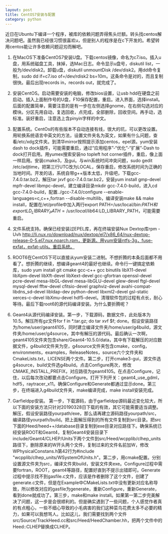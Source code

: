 ```yaml
---
layout: post
title: CentOS7安装与配置
category: python
---
```

近日在Ubuntu下编译一个程序，被库的依赖问题弄得焦头烂额。转头找centos解决问题吧。虽然我已经很习惯很喜欢u，但是别人的程序是在c下开发的。希望转用centos能让许多依赖问题迎刃而解吧。

1. 在MacOS下准备CentOS7安装U盘。下载centos镜像，命名为c7.iso。插入u盘，用系统磁盘工具，抹掉，选Mac日志。命令显示u盘号，diskutil list，一般为/dev/disk2。卸载u盘，diskutil unmountDisk /dev/disk2。用dd命令复制，sudo dd if=c7.iso of=/dev/rdisk2 bs=10m。这条命令是对的，而且复制很快。最后出现records in，records out，就完成了。

2. 安装CentOS。启动需要安装的电脑，修改bios设置，让usb hdd在硬盘之前启动。插入上面制作号的U盘，F10保存配置，重启。进入界面，选择install。后面的配置简单，需要注意的是有一步在左侧选择gnome，在右侧勾选对应的模块。分区先用自动，复选回收，点完成，全部删除，回收空间。再手动，选标准。装好重启，注意选上含pinyin字样的中文。

3. 配置系统。CentOs的有些版本不自动连接有线，很大的坑，可以更改设置。用轮换系统语言中英文的方法，设置文件夹名为英文，如果有什么问题，查看/etc/xdg文件夹。到清华mirror按照提示添加centos，epel源。yum安装dash to dock插件，可能需要重启，通过“应用程序”-“优化”-“扩展”-Dash to dock打开启用。用yumex搜索安装no topleft hot corner插件，重启，像上面一样启用。安装cmake3，及gui。与win系统时间冲突问题，sudo gedit /etc/adjtime，把第三行UTC改为LOCAL，保存重启，修改系统时间为正确的当地时间。开发的话，系统自带g++版本太低，升级吧，下载gcc-7.4.0.tar.bz2，解压tar jxvf gcc-7.4.0.tar.bz2，安装yum install gmp-devel mpfr-devel libmpc-devel，建立编译目录mkdir gcc-7.4.0-build，进入cd gcc-7.4.0-build，配置../gcc-7.4.0/configure --enable-languages=c,c++,fortran --disable-multilib，编译安装make && make install，配置在/et/profile中加入两行export PATH=/usr/local/bin:$PATH和export LD_LIBRARY_PATH=/usr/local/lib64:$LD_LIBRARY_PATH，可能需要重启。

4. 文件系统支持。确保已经安装过EPEL库，再在终端安装Nux Dextop库rpm -Uvh http://li.nux.ro/download/nux/dextop/el7/x86_64/nux-dextop-release-0-5.el7.nux.noarch.rpm，更新源。用yum安装ntfs-3g，fuse-exfat，exfat-utils。重启系统。

5. ROOT6在CentOS下可以直接从yum安装二进制。不想折腾的本条后面都不用看了。想折腾的继续，想编译geant4的最好也继续。命令行一键搞定依赖库，sudo yum install git cmake gcc-c++ gcc binutils libX11-devel libXpm-devel libXft-devel libXext-devel gcc-gfortran openssl-devel pcre-devel mesa-libGL-devel mesa-libGLU-devel glew-devel ftgl-devel mysql-devel fftw-devel cfitsio-devel graphviz-devel avahi-compat-libdns_sd-devel libldap-dev python-devel libxml2-devel gsl-static xerces-c-devel libXmu-devel hdf5-devel。清理软件包的过程有点长，耐心等待。最后下载root6的源代码编译安装。为什么要折腾呢？

6. Geant4从源代码编译安装。第一步，下载源码，数据文件，此处版本为10.5。解压所有gz文件for f in *.tar.gz; do tar xvf $f; done。假设安装路径为/home/user/geant4105，同时建立编译文件夹/home/user/g4build，源文件夹/home/user/g4source，其中有解压的源代码。最后确认一次啊，geant4105文件夹包含share/Geant4-10.5.0/data，其中有下载解压的对应数据文件，g4build文件夹为空，g4source文件夹包含cmake，config，environments，examples，ReleaseNotes，source六个文件夹和CmakeLists.txt，LICENSE两个文件。第二步，打开cmake3-gui，源文件选g4source，build文件选g4build。点击Configure两次，修改CMAKE_INSTALL_PREFIX，对应路径为geant4105。在点击Configure，记住，以后每次改动都要点击Configure。打开下列开关：geant4_use_gdml，hdf5，raytracer_x11。确保Configure和Generate都通过显示done。第三步，在终端进入g4build文件夹，make编译完成，make install安装完成。

7. Garfieldpp安装。 第一步，下载源码，由于garfieldpp源码最近变化较大，所以下面的安装方法只针对20190328日下载的有效，其它可能需要适当调整。解压，假设安装路径yourpath/exe，那么请再建立源码路径yourpath/src，编译路径yourpath/build。把上面解压得到的所有文件复制到src目录。把src下面的Heed/heed++/database目录复制到exe目录对应路径下。确保系统已经安装ROOT和Geant4，复制Geant4安装目录下include/Geant4/CLHEP/Units下两个文件到src/Heed/wcpplib/clhep_units路径下，删除原来的W开头两个文件，复制过来的文件名前加W，修改WPhysicalConstans.h第42行为#include "wcpplib/clhep_units/WSystemOfUnits.h"。第二步，用cmake配置。分别设置源文件夹为src，编译文件夹build，安装文件夹exe。Configure过程中需要fortran，ROOT，geant4等路径，配置好直到不提示出错即可。Generate过程中提示找不到gasfile.c文件，应该是作者删除了这个文件，创建了generate.c文件，但是在Example中CMakeLists.txt中没有更新对应名称导致，所以修改对应的gasfile为generate，重新Configure，重新Generate，看到done就成功了。第三步，make和make install。如果第一第二步完美解决了问题，这一步是会很顺利的。但是确实遇到了一些问题，个人感觉作者真的有点粗心，一些不细心导致的小毛病害的我们这种菜鸟花费太多不必要的精力，如果可以我想骂人。比如这儿，我们需要找到两个文件src/Source/TrackHeed.cc和src/Heed/HeedChamber.hh，把两个文件中的Heed::CLHEP替换成CLHEP。